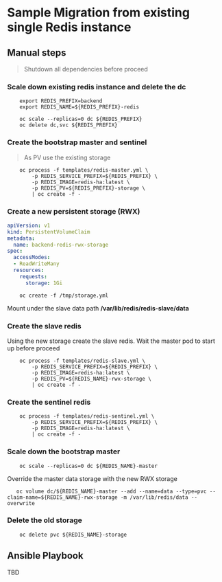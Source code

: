 # Sample Migration from existing single Redis instance

## Manual steps

>
> Shutdown all dependencies before proceed
>

###  Scale down existing redis instance and delete the dc

```shell
    export REDIS_PREFIX=backend
    export REDIS_NAME=${REDIS_PREFIX}-redis
    
    oc scale --replicas=0 dc ${REDIS_PREFIX}
    oc delete dc,svc ${REDIS_PREFIX}
```

### Create the bootstrap master and sentinel

> As PV use the existing storage

```shell
    oc process -f templates/redis-master.yml \
        -p REDIS_SERVICE_PREFIX=${REDIS_PREFIX} \
        -p REDIS_IMAGE=redis-ha:latest \
        -p REDIS_PV=${REDIS_PREFIX}-storage \
        | oc create -f -
```

### Create a new persistent storage (RWX)

```yml
apiVersion: v1
kind: PersistentVolumeClaim
metadata:
  name: backend-redis-rwx-storage
spec:
  accessModes:
  - ReadWriteMany
  resources:
    requests:
      storage: 1Gi
```
```shell
    oc create -f /tmp/storage.yml
```

Mount under the slave data path **/var/lib/redis/redis-slave/data**

### Create the slave redis

Using the new storage create the slave redis.
Wait the master pod to start up before proceed

```shell
    oc process -f templates/redis-slave.yml \
        -p REDIS_SERVICE_PREFIX=${REDIS_PREFIX} \
        -p REDIS_IMAGE=redis-ha:latest \
        -p REDIS_PV=${REDIS_NAME}-rwx-storage \
        | oc create -f -
```

### Create the sentinel redis

```shell
    oc process -f templates/redis-sentinel.yml \
        -p REDIS_SERVICE_PREFIX=${REDIS_PREFIX} \
        -p REDIS_IMAGE=redis-ha:latest \
        | oc create -f -
```

### Scale down the bootstrap master

```shell
    oc scale --replicas=0 dc ${REDIS_NAME}-master
```

Override the master data storage with the new RWX storage

```shell
   oc volume dc/${REDIS_NAME}-master --add --name=data --type=pvc --claim-name=${REDIS_NAME}-rwx-storage -m /var/lib/redis/data --overwrite
```

### Delete the old storage

```shell
    oc delete pvc ${REDIS_NAME}-storage
```

## Ansible Playbook

TBD
